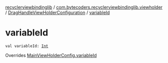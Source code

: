 [recyclerviewbindinglib](../../index.md) / [com.bytecoders.recyclerviewbindinglib.viewholder](../index.md) / [DragHandleViewHolderConfiguration](index.md) / [variableId](./variable-id.md)

# variableId

`val variableId: `[`Int`](https://kotlinlang.org/api/latest/jvm/stdlib/kotlin/-int/index.html)

Overrides [MainViewHolderConfig.variableId](../-main-view-holder-config/variable-id.md)

